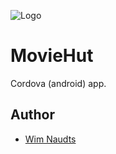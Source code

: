 ![Logo](https://1.bp.blogspot.com/-R3ccurfvvTg/WrKrwuwwg7I/AAAAAAAAGgE/xRepETSLzVwlsauv_PIIol_obfyGqE41gCLcBGAs/s1600/movieSmall.png)

# MovieHut

Cordova (android) app.

## Author

* [Wim Naudts](http://wimnaudts.sinners.be/)